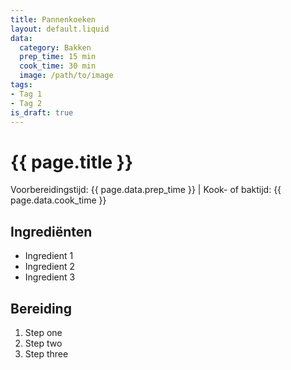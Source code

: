 ```yaml
---
title: Pannenkoeken
layout: default.liquid
data:
  category: Bakken
  prep_time: 15 min
  cook_time: 30 min
  image: /path/to/image
tags:
- Tag 1
- Tag 2
is_draft: true
---
```

# {{ page.title }}

Voorbereidingstijd: {{ page.data.prep_time }} | Kook- of baktijd: {{ page.data.cook_time }}

## Ingrediënten
- Ingredient 1
- Ingredient 2
- Ingredient 3

## Bereiding
1. Step one
2. Step two
3. Step three

